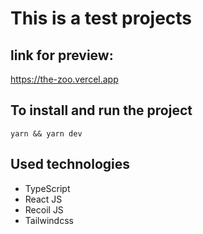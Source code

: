 # This is a test projects

## link for preview:
https://the-zoo.vercel.app


## To install and run the project

```yarn && yarn dev```

## Used technologies

- TypeScript
- React JS
- Recoil JS
- Tailwindcss

